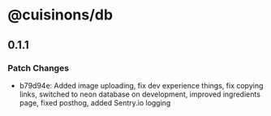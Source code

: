 # @cuisinons/db

## 0.1.1

### Patch Changes

- b79d94e: Added image uploading, fix dev experience things, fix copying links, switched to neon database on development, improved ingredients page, fixed posthog, added Sentry.io logging
